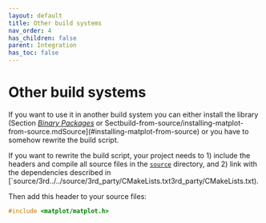 ```yaml
---
layout: default
title: Other build systems
nav_order: 4
has_children: false
parent: Integration
has_toc: false
---
```

# Other build systems

If you want to use it in another build system you can either install the library (Section [*Binary Packages*](binary-packages.md) or Sectbuild-from-source/installing-matplot-from-source.mdSource](#installing-matplot-from-source) or you have to somehow rewrite the build script.

If you want to rewrite the build script, your project needs to 1) include the headers and compile all source files in the [`source`](../../source) directory, and 2) link with the dependencies described in [`source/3rd../../source/3rd_party/CMakeLists.txt3rd_party/CMakeLists.txt).

Then add this header to your source files:

```cpp
#include <matplot/matplot.h>
```   



